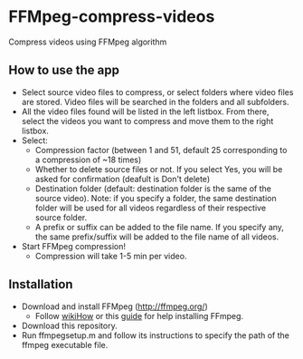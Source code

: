 # FFMpeg-compress-videos
Compress videos using FFMpeg algorithm

## How to use the app
- Select source video files to compress, or select folders where video files are stored. Video files will be searched in the folders and all subfolders.
- All the video files found will be listed in the left listbox. From there, select the videos you want to compress and move them to the right listbox.
- Select:
  * Compression factor (between 1 and 51, default 25 corresponding to a compression of ~18 times)
  * Whether to delete source files or not. If you select Yes, you will be asked for confirmation (deafult is Don't delete)
  * Destination folder (default: destination folder is the same of the source video). Note: if you specify a folder, the same destination folder will be used for all videos regardless of their respective source folder.
  * A prefix or suffix can be added to the file name. If you specify any, the same prefix/suffix will be added to the file name of all videos.
- Start FFMpeg compression!
  * Compression will take 1-5 min per video.

## Installation
- Download and install FFMpeg (http://ffmpeg.org/)
  * Follow [wikiHow](https://www.wikihow.com/Install-FFmpeg-on-Windows) or this [guide](https://github.com/adaptlearning/adapt_authoring/wiki/Installing-FFmpeg) for help installing FFmpeg.
- Download this repository.
- Run ffmpegsetup.m and follow its instructions to specify the path of the ffmpeg executable file.
